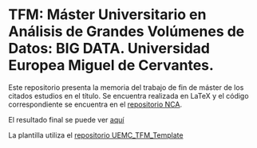 # TFM: Máster Universitario en Análisis de Grandes Volúmenes de Datos: BIG DATA. Universidad Europea Miguel de Cervantes.

Este repositorio presenta la memoria del trabajo de fin de máster de los citados estudios en el título. Se encuentra realizada en LaTeX y el código correspondiente se encuentra en el [repositorio NCA](https://github.com/Kayzh3r/NCA).

El resultado final se puede ver [aquí](https://github.com/Kayzh3r/TFM_UEMC/blob/master/TFM_IFFinazzi.pdf)

La plantilla utiliza el [repositorio UEMC_TFM_Template](https://github.com/Kayzh3r/UEMC_TFM_Template)
